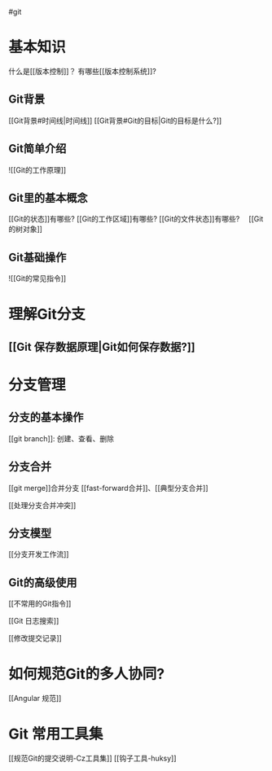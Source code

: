 #git 

# 基本知识
什么是[[版本控制]]？
有哪些[[版本控制系统]]?

## Git背景
[[Git背景#时间线|时间线]]
[[Git背景#Git的目标|Git的目标是什么?]]

## Git简单介绍
![[Git的工作原理]]

## Git里的基本概念
[[Git的状态]]有哪些?
[[Git的工作区域]]有哪些?
[[Git的文件状态]]有哪些?　
[[Git的树对象]]

## Git基础操作
![[Git的常见指令]]

# 理解Git分支

## [[Git 保存数据原理|Git如何保存数据?]]

# 分支管理
## 分支的基本操作
[[git branch]]: 创建、查看、删除

## 分支合并
[[git merge]]合并分支
[[fast-forward合并]]、[[典型分支合并]]

[[处理分支合并冲突]]

## 分支模型
[[分支开发工作流]]

## Git的高级使用
[[不常用的Git指令]]

[[Git 日志搜索]]

[[修改提交记录]]


# 如何规范Git的多人协同?
[[Angular 规范]]

# Git 常用工具集
[[规范Git的提交说明-Cz工具集]]
[[钩子工具-huksy]]
